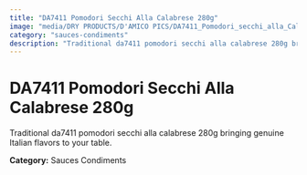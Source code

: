 ```yaml
---
title: "DA7411 Pomodori Secchi Alla Calabrese 280g"
image: "media/DRY PRODUCTS/D'AMICO PICS/DA7411_Pomodori_secchi_alla_Calabrese_280g.png"
category: "sauces-condiments"
description: "Traditional da7411 pomodori secchi alla calabrese 280g bringing genuine Italian flavors to your table."
---
```


# DA7411 Pomodori Secchi Alla Calabrese 280g

Traditional da7411 pomodori secchi alla calabrese 280g bringing genuine Italian flavors to your table.

**Category:** Sauces Condiments
